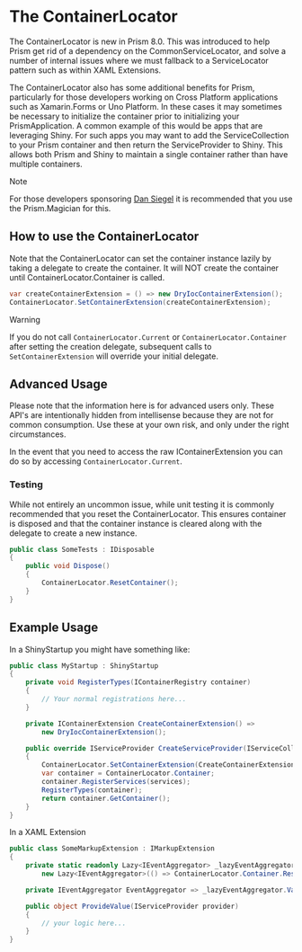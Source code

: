 # The ContainerLocator

The ContainerLocator is new in Prism 8.0. This was introduced to help Prism get rid of a dependency on the CommonServiceLocator, and solve a number of internal issues where we must fallback to a ServiceLocator pattern such as within XAML Extensions.

The ContainerLocator also has some additional benefits for Prism, particularly for those developers working on Cross Platform applications such as Xamarin.Forms or Uno Platform. In these cases it may sometimes be necessary to initialize the container prior to initializing your PrismApplication. A common example of this would be apps that are leveraging Shiny. For such apps you may want to add the ServiceCollection to your Prism container and then return the ServiceProvider to Shiny. This allows both Prism and Shiny to maintain a single container rather than have multiple containers.

> [!NOTE]
> For those developers sponsoring [Dan Siegel](https://xam.dev/sponsor-prism-dan) it is recommended that you use the Prism.Magician for this.

## How to use the ContainerLocator

Note that the ContainerLocator can set the container instance lazily by taking a delegate to create the container. It will NOT create the container until ContainerLocator.Container is called.

```csharp
var createContainerExtension = () => new DryIocContainerExtension();
ContainerLocator.SetContainerExtension(createContainerExtension);
```

> [!WARNING]
> If you do not call `ContainerLocator.Current` or `ContainerLocator.Container` after setting the creation delegate, subsequent calls to `SetContainerExtension` will override your initial delegate.

## Advanced Usage

Please note that the information here is for advanced users only. These API's are intentionally hidden from intellisense because they are not for common consumption. Use these at your own risk, and only under the right circumstances.

In the event that you need to access the raw IContainerExtension you can do so by accessing `ContainerLocator.Current`.

### Testing

While not entirely an uncommon issue, while unit testing it is commonly recommended that you reset the ContainerLocator. This ensures container is disposed and that the container instance is cleared along with the delegate to create a new instance.

```csharp
public class SomeTests : IDisposable
{
    public void Dispose()
    {
        ContainerLocator.ResetContainer();
    }
}
```

## Example Usage

In a ShinyStartup you might have something like:

```csharp
public class MyStartup : ShinyStartup
{
    private void RegisterTypes(IContainerRegistry container)
    {
        // Your normal registrations here...
    }

    private IContainerExtension CreateContainerExtension() =>
        new DryIocContainerExtension();

    public override IServiceProvider CreateServiceProvider(IServiceCollection services)
    {
        ContainerLocator.SetContainerExtension(CreateContainerExtension);
        var container = ContainerLocator.Container;
        container.RegisterServices(services);
        RegisterTypes(container);
        return container.GetContainer();
    }
}
```

In a XAML Extension

```csharp
public class SomeMarkupExtension : IMarkupExtension
{
    private static readonly Lazy<IEventAggregator> _lazyEventAggregator =
        new Lazy<IEventAggregator>(() => ContainerLocator.Container.Resolve<IEventAggregator>());

    private IEventAggregator EventAggregator => _lazyEventAggregator.Value;

    public object ProvideValue(IServiceProvider provider)
    {
        // your logic here...
    }
}
```
